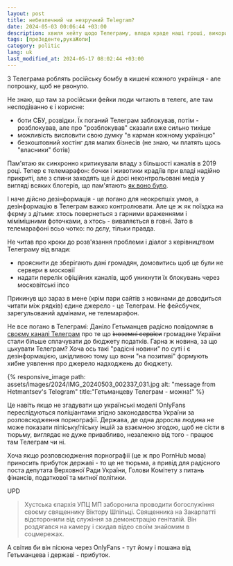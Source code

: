 ```yaml
---
layout: post
title: небезпечний чи незручний Telegram?
date: 2024-05-03 00:06:44 +03:00
description: хвиля хейту щодо Телеграму, влада краде наші гроші, використовує політіку подвійних стандартів, упц мп показує піструна
tags: [преЗеденте,рукаЖопи]
category: politic
lang: uk
last_modified_at: 2024-05-17 08:02:44 +03:00
---
```


З Телеграма роблять російську бомбу в кишені кожного українця - але потрошку, щоб не рвонуло.

Не знаю, що там за російськи фейки люди читають в телегє, але там несподіванно є і корисне:
* боти СБУ, розвідки.
  Їх поганий Телеграм заблокував, потім - розблокував, але про "розблокував" сказали вже сильно тихіше
* можливість висловити свою думку "в карман кожному українцю"
* безкоштовний хостінг для малих бізнесів (не знаю, чи платять щось "власники" ботів)

Пам'ятаю як синхронно критикували владу з більшості каналів в 2019 році.
Тепер є телемарафон: бочки і животики крадіїв при владі надійно прикриті, але з спини заходять ще й досі неконтрольовані  медіа у вигляді всяких блогерів, що пам'ятають 
[як воно було](https://espreso.tv/poglyad-akvarium-gupi).
  
І наче дійсно дезінформація - це погано для неокрєпшіх умов, а дезінформацію в Телеграм важко контролювати.
Але це ж як поїздка на фєрму з дітьми: хтось повернеться з гарними враженнями і мімімішними фоточками, а хтось - виваляється в говні.
Зато в телемарафоні всьо чотко: по дєлу, тільки правда.

Не читав про кроки до розв'язання проблеми і діалог з керівництвом Телеграму від влади:
* прояснити де зберігають дані громадян, домовитись щоб це були не сервери в московії
* надати перелік офіційних каналів, щоб уникнути їх блокувань через московітські іпсо

Прикинув що зараз в мене (крім пари сайтів з новинами де доводиться читати між рядків) єдине джерело - це Телеграм. 
Не фейсбучек, зарегульований адмінами, не телемарафон.
  
Не все погано в Телеграмі: Даніло Гетьманцев радісно повідомляє в 
[своєму каналі Телеграм](https://t.me/s/getmantsevdanil) 
про те що ~~іноземні сервіси~~ громадяне України стали більше сплачувати до бюджету податків. 
Гарна ж новина, за що цькувати Телеграм?
Хоча ось такі "радісні новини" по суті і є дезінформацією, шкідливою тому що вони "на позитиві" формують хибне уявлення про джерело надходжень до бюджету. 

{% responsive_image path: assets/images/2024/IMG_20240503_002337_031.jpg alt: "message from Hetmantsev's Telegram" title:"Гетьманцеву Телеграм - можна!" %}

Це навіть якщо не згадувати що українські моделі OnlyFans переслідуються поліціантами згідно законодавства України за розповсюдження порнографії. 
Держава, де одна доросла людина не може показати піпіську/піську іншій за взаємною згодою, щоб не сісти в тюрьму, виглядає не дуже привабливо, незалежно від того - працює там Телеграм чи ні.

Хоча якщо розповсюдження порнографії (це ж про PornHub мова) приносить прибуток державі - то це не тюрьма, а привід для радісного поста депутата Верховної Ради України, Голови Комітету з питань фінансів, податкової та митної політики. 


UPD 

> Хустська єпархія УПЦ МП заборонила проводити богослужіння своєму священнику Віктору Шпільці. 
Священника на Закарпатті відсторонили від служіння за демонстрацію геніталій.
Він роздягався на камеру і скидав відео своїм знайомим в соцмережах.

А світив би він пісюна через OnlyFans - тут йому і пошана від Гетьманцева і державі - прибуток.